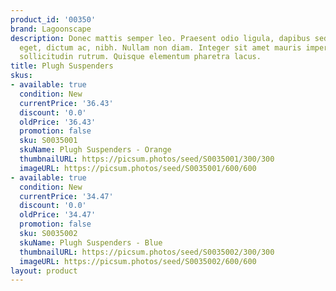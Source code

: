 ```yaml
---
product_id: '00350'
brand: Lagoonscape
description: Donec mattis semper leo. Praesent odio ligula, dapibus sed, tincidunt
  eget, dictum ac, nibh. Nullam non diam. Integer sit amet mauris imperdiet risus
  sollicitudin rutrum. Quisque elementum pharetra lacus.
title: Plugh Suspenders
skus:
- available: true
  condition: New
  currentPrice: '36.43'
  discount: '0.0'
  oldPrice: '36.43'
  promotion: false
  sku: S0035001
  skuName: Plugh Suspenders - Orange
  thumbnailURL: https://picsum.photos/seed/S0035001/300/300
  imageURL: https://picsum.photos/seed/S0035001/600/600
- available: true
  condition: New
  currentPrice: '34.47'
  discount: '0.0'
  oldPrice: '34.47'
  promotion: false
  sku: S0035002
  skuName: Plugh Suspenders - Blue
  thumbnailURL: https://picsum.photos/seed/S0035002/300/300
  imageURL: https://picsum.photos/seed/S0035002/600/600
layout: product
---
```


